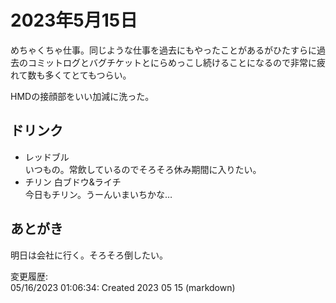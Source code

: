 # 2023年5月15日

めちゃくちゃ仕事。同じような仕事を過去にもやったことがあるがひたすらに過去のコミットログとバグチケットとにらめっこし続けることになるので非常に疲れて数も多くてとてもつらい。

HMDの接顔部をいい加減に洗った。

## ドリンク

- レッドブル  
いつもの。常飲しているのでそろそろ休み期間に入りたい。
- チリン 白ブドウ&ライチ  
今日もチリン。うーんいまいちかな…

## あとがき

明日は会社に行く。そろそろ倒したい。

変更履歴:  
05/16/2023 01:06:34: Created 2023 05 15 (markdown)  
